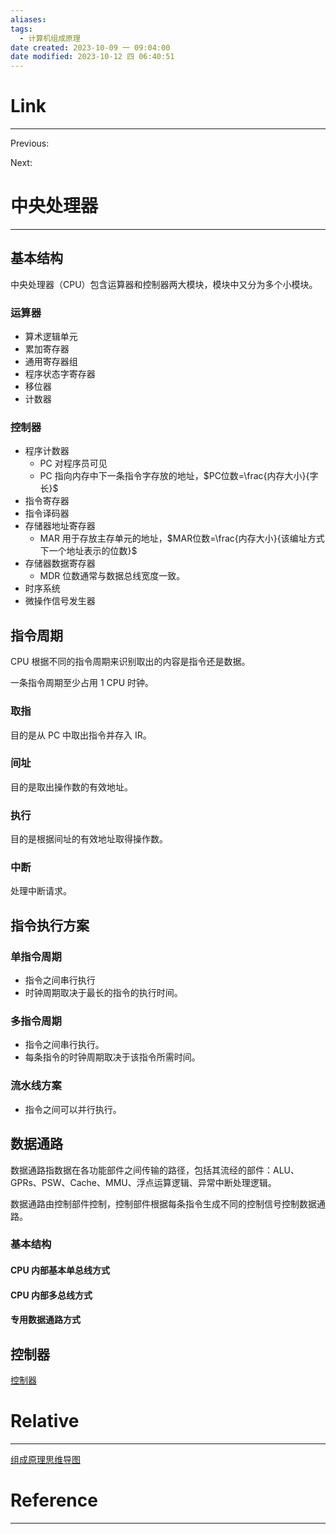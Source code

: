 ```yaml
---
aliases:
tags:
  - 计算机组成原理
date created: 2023-10-09 一 09:04:00
date modified: 2023-10-12 四 06:40:51
---
```


# Link

---

Previous:

Next:

# 中央处理器

---

## 基本结构

中央处理器（CPU）包含运算器和控制器两大模块，模块中又分为多个小模块。

### 运算器

- 算术逻辑单元
- 累加寄存器
- 通用寄存器组
- 程序状态字寄存器
- 移位器
- 计数器

### 控制器

- 程序计数器
  - PC 对程序员可见
  - PC 指向内存中下一条指令字存放的地址，$PC位数=\frac{内存大小}{字长}$
- 指令寄存器
- 指令译码器
- 存储器地址寄存器
  - MAR 用于存放主存单元的地址，$MAR位数=\frac{内存大小}{该编址方式下一个地址表示的位数}$
- 存储器数据寄存器
  - MDR 位数通常与数据总线宽度一致。
- 时序系统
- 微操作信号发生器

## 指令周期

CPU 根据不同的指令周期来识别取出的内容是指令还是数据。

一条指令周期至少占用 1 CPU 时钟。

### 取指

目的是从 PC 中取出指令并存入 IR。

### 间址

目的是取出操作数的有效地址。

### 执行

目的是根据间址的有效地址取得操作数。

### 中断

处理中断请求。

## 指令执行方案

### 单指令周期

- 指令之间串行执行
- 时钟周期取决于最长的指令的执行时间。

### 多指令周期

- 指令之间串行执行。
- 每条指令的时钟周期取决于该指令所需时间。

### 流水线方案

- 指令之间可以并行执行。

## 数据通路

数据通路指数据在各功能部件之间传输的路径，包括其流经的部件：ALU、GPRs、PSW、Cache、MMU、浮点运算逻辑、异常中断处理逻辑。

数据通路由控制部件控制，控制部件根据每条指令生成不同的控制信号控制数据通路。

### 基本结构

#### CPU 内部基本单总线方式

#### CPU 内部多总线方式

#### 专用数据通路方式

## 控制器

[控制器](控制器.md)

# Relative

---

[组成原理思维导图](组成原理思维导图.md)

# Reference

---
